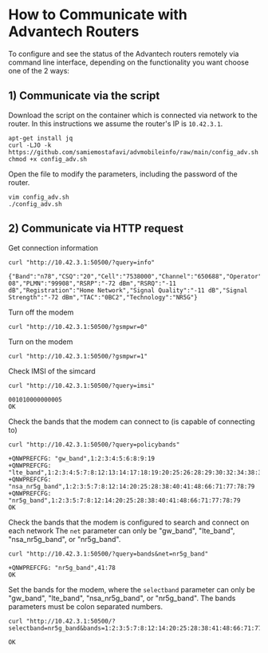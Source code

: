 # How to Communicate with Advantech Routers

To configure and see the status of the Advantech routers remotely via command line interface, depending on the functionality you want choose one of the 2 ways:

## 1) Communicate via the script

Download the script on the container which is connected via network to the router. In this instructions we assume the router's IP is `10.42.3.1`.
```
apt-get install jq
curl -LJO -k https://github.com/samiemostafavi/advmobileinfo/raw/main/config_adv.sh
chmod +x config_adv.sh
```

Open the file to modify the parameters, including the password of the router.
```
vim config_adv.sh
./config_adv.sh
```

## 2) Communicate via HTTP request

Get connection information
```
curl "http://10.42.3.1:50500/?query=info"

{"Band":"n78","CSQ":"20","Cell":"7538000","Channel":"650688","Operator":"999 08","PLMN":"99908","RSRP":"-72 dBm","RSRQ":"-11 dB","Registration":"Home Network","Signal Quality":"-11 dB","Signal Strength":"-72 dBm","TAC":"0BC2","Technology":"NR5G"}
```

Turn off the modem
```
curl "http://10.42.3.1:50500/?gsmpwr=0"
```

Turn on the modem
```
curl "http://10.42.3.1:50500/?gsmpwr=1"
```

Check IMSI of the simcard
```
curl "http://10.42.3.1:50500/?query=imsi"

001010000000005
OK
```


Check the bands that the modem can connect to (is capable of connecting to)
```
curl "http://10.42.3.1:50500/?query=policybands"

+QNWPREFCFG: "gw_band",1:2:3:4:5:6:8:9:19
+QNWPREFCFG: "lte_band",1:2:3:4:5:7:8:12:13:14:17:18:19:20:25:26:28:29:30:32:34:38:39:40:41:42:43:46:48:66:71
+QNWPREFCFG: "nsa_nr5g_band",1:2:3:5:7:8:12:14:20:25:28:38:40:41:48:66:71:77:78:79
+QNWPREFCFG: "nr5g_band",1:2:3:5:7:8:12:14:20:25:28:38:40:41:48:66:71:77:78:79
OK
```

Check the bands that the modem is configured to search and connect on each network
The `net` parameter can only be "gw_band", "lte_band", "nsa_nr5g_band", or "nr5g_band".
```
curl "http://10.42.3.1:50500/?query=bands&net=nr5g_band"

+QNWPREFCFG: "nr5g_band",41:78
OK
```

Set the bands for the modem, where the `selectband` parameter can only be "gw_band", "lte_band", "nsa_nr5g_band", or "nr5g_band".
The bands parameters must be colon separated numbers.
```
curl "http://10.42.3.1:50500/?selectband=nr5g_band&bands=1:2:3:5:7:8:12:14:20:25:28:38:41:48:66:71:77:78:79"

OK
```

